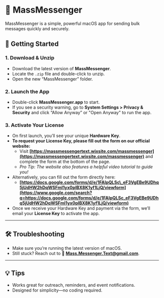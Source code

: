 # 💬 MassMessenger

MassMessenger is a simple, powerful macOS app for sending bulk messages quickly and securely.

## 🚀 Getting Started

### 1\. Download & Unzip

  - Download the latest version of **MassMessenger**.
  - Locate the `.zip` file and double-click to unzip.
  - Open the new “MassMessenger” folder.

### 2\. Launch the App

  - Double-click **MassMessenger.app** to start.
  - If you see a security warning, go to **System Settings \> Privacy & Security** and click “Allow Anyway” or "Open Anyway" to run the app.

### 3\. Activate Your License

  - On first launch, you’ll see your unique **Hardware Key**.
  - **To request your License Key, please fill out the form on our official website:**
      - Visit **[https://massmessengertext.wixsite.com/massmessenger](https://massmessengertext.wixsite.com/massmessenger)** and complete the form at the bottom of the page.
      - *Pro Tip: The website also features a helpful video tutorial to guide you\!*
  - Alternatively, you can fill out the form directly here:
      - **[https://docs.google.com/forms/d/e/1FAIpQLSc\_eF3VgEBe9UDhq5jUdHW2hDqWSFmI1yx0pIBX8K1yf1LjQ/viewform](https://www.google.com/search?q=https://docs.google.com/forms/d/e/1FAIpQLSc_eF3VgEBe9UDhq5jUdHW2hDqWSFmI1yx0pIBX8K1yf1LjQ/viewform)**
  - Once we receive your Hardware Key and payment via the form, we’ll email your **License Key** to activate the app.

-----

## 🛠 Troubleshooting

  - Make sure you’re running the latest version of macOS.
  - Still stuck? Reach out to 📨 **Mass.Messenger.Text@gmail.com**.

-----

## 💡 Tips

  - Works great for outreach, reminders, and event notifications.
  - Designed for simplicity—no coding required.
